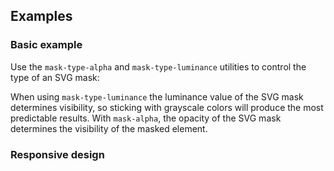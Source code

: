 ## Examples

### Basic example

Use the `mask-type-alpha` and `mask-type-luminance` utilities to control the type of an SVG mask:

When using `mask-type-luminance` the luminance value of the SVG mask determines visibility, so sticking with grayscale colors will produce the most predictable results. With `mask-alpha`, the opacity of the SVG mask determines the visibility of the masked element.

### Responsive design

